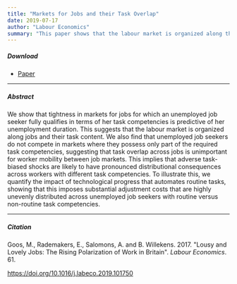 ```yaml
---
title: "Markets for Jobs and their Task Overlap" 
date: 2019-07-17
author: "Labour Economics"
summary: "This paper shows that the labour market is organized along the task content of jobs."
---
```


##### Download

+ [Paper](/12.pdf)
---

##### Abstract

We show that tightness in markets for jobs for which an unemployed job seeker fully qualifies in terms of her task competencies is predictive of her unemployment duration. This suggests that the labour market is organized along jobs and their task content. We also find that unemployed job seekers do not compete in markets where they possess only part of the required task competencies, suggesting that task overlap across jobs is unimportant for worker mobility between job markets. This implies that adverse task-biased shocks are likely to have pronounced distributional consequences across workers with different task competencies. To illustrate this, we quantify the impact of technological progress that automates routine tasks, showing that this imposes substantial adjustment costs that are highly unevenly distributed across unemployed job seekers with routine versus non-routine task competencies.

---

##### Citation

Goos, M., Rademakers, E., Salomons, A. and B. Willekens. 2017. "Lousy and Lovely Jobs: The Rising Polarization of Work in Britain". *Labour Economics*. 61. 

https://doi.org/10.1016/j.labeco.2019.101750


